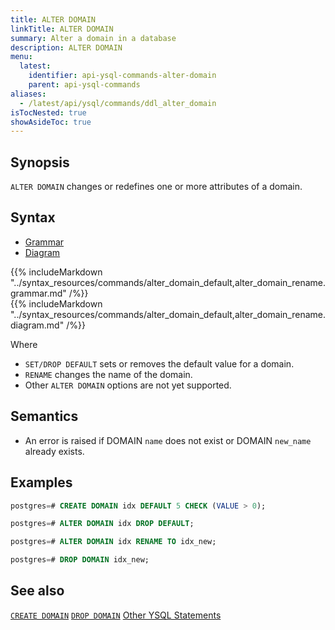 ```yaml
---
title: ALTER DOMAIN
linkTitle: ALTER DOMAIN
summary: Alter a domain in a database
description: ALTER DOMAIN
menu:
  latest:
    identifier: api-ysql-commands-alter-domain
    parent: api-ysql-commands
aliases:
  - /latest/api/ysql/commands/ddl_alter_domain
isTocNested: true
showAsideToc: true
---
```


## Synopsis

`ALTER DOMAIN` changes or redefines one or more attributes of a domain.

## Syntax

<ul class="nav nav-tabs nav-tabs-yb">
  <li >
    <a href="#grammar" class="nav-link active" id="grammar-tab" data-toggle="tab" role="tab" aria-controls="grammar" aria-selected="true">
      <i class="fas fa-file-alt" aria-hidden="true"></i>
      Grammar
    </a>
  </li>
  <li>
    <a href="#diagram" class="nav-link" id="diagram-tab" data-toggle="tab" role="tab" aria-controls="diagram" aria-selected="false">
      <i class="fas fa-project-diagram" aria-hidden="true"></i>
      Diagram
    </a>
  </li>
</ul>

<div class="tab-content">
  <div id="grammar" class="tab-pane fade show active" role="tabpanel" aria-labelledby="grammar-tab">
    {{% includeMarkdown "../syntax_resources/commands/alter_domain_default,alter_domain_rename.grammar.md" /%}}
  </div>
  <div id="diagram" class="tab-pane fade" role="tabpanel" aria-labelledby="diagram-tab">
    {{% includeMarkdown "../syntax_resources/commands/alter_domain_default,alter_domain_rename.diagram.md" /%}}
  </div>
</div>


Where

- `SET/DROP DEFAULT` sets or removes the default value for a domain.
- `RENAME` changes the name of the domain.
- Other `ALTER DOMAIN` options are not yet supported.

## Semantics

- An error is raised if DOMAIN `name` does not exist or DOMAIN `new_name` already exists.

## Examples

```sql
postgres=# CREATE DOMAIN idx DEFAULT 5 CHECK (VALUE > 0);
```

```sql
postgres=# ALTER DOMAIN idx DROP DEFAULT;
```

```sql
postgres=# ALTER DOMAIN idx RENAME TO idx_new;
```

```sql
postgres=# DROP DOMAIN idx_new;
```

## See also

[`CREATE DOMAIN`](../ddl_create_domain)
[`DROP DOMAIN`](../ddl_drop_domain)
[Other YSQL Statements](..)
